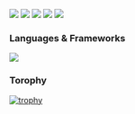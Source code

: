 ![](http://github-profile-summary-cards.vercel.app/api/cards/profile-details?username=kazuki47&theme=monokai)
![](http://github-profile-summary-cards.vercel.app/api/cards/repos-per-language?username=kazuki47&theme=monokai)
![](http://github-profile-summary-cards.vercel.app/api/cards/most-commit-language?username=kazuki47&theme=monokai)
![](http://github-profile-summary-cards.vercel.app/api/cards/stats?username=kazuki47&theme=monokai)
![](http://github-profile-summary-cards.vercel.app/api/cards/productive-time?username=kazuki47&theme=monokai&utcOffset=9)

### Languages & Frameworks
![](https://skillicons.dev/icons?i=python,js,ts,vue,html,css,react,nextjs,express,nestjs)


### Torophy
[![trophy](https://github-profile-trophy.vercel.app/?username=kazuki47&thema=dracula&margin-w=15&margin-h=15&column=7)](https://github.com/ryo-ma/github-profile-trophy)
